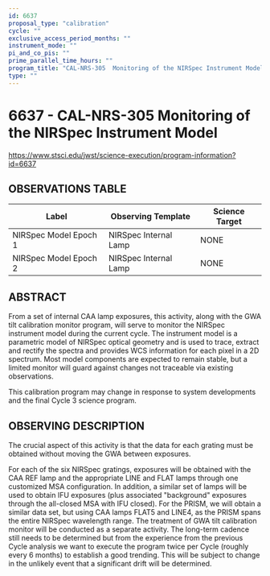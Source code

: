 ```yaml
---
id: 6637
proposal_type: "calibration"
cycle: ""
exclusive_access_period_months: ""
instrument_mode: ""
pi_and_co_pis: ""
prime_parallel_time_hours: ""
program_title: "CAL-NRS-305  Monitoring of the NIRSpec Instrument Model"
type: ""
---
```

# 6637 - CAL-NRS-305  Monitoring of the NIRSpec Instrument Model
https://www.stsci.edu/jwst/science-execution/program-information?id=6637
## OBSERVATIONS TABLE
| Label                 | Observing Template    | Science Target |
|-----------------------|-----------------------|----------------|
| NIRSpec Model Epoch 1 | NIRSpec Internal Lamp | NONE           |
| NIRSpec Model Epoch 2 | NIRSpec Internal Lamp | NONE           |

## ABSTRACT

From a set of internal CAA lamp exposures, this activity, along with the GWA tilt calibration monitor program, will serve to monitor the NIRSpec instrument model during the current cycle. The instrument model is a parametric model of NIRSpec optical geometry and is used to trace, extract and rectify the spectra and provides WCS information for each pixel in a 2D spectrum. Most model components are expected to remain stable, but a limited monitor will guard against changes not traceable via existing observations.

This calibration program may change in response to system developments and the final Cycle 3 science program.

## OBSERVING DESCRIPTION

The crucial aspect of this activity is that the data for each grating must be obtained without moving the GWA between exposures.

For each of the six NIRSpec gratings, exposures will be obtained with the CAA REF lamp and the appropriate LINE and FLAT lamps through one customized MSA configuration. In addition, a similar set of lamps will be used to obtain IFU exposures (plus associated "background" exposures through the all-closed MSA with IFU closed). For the PRISM, we will obtain a similar data set, but using CAA lamps FLAT5 and LINE4, as the PRISM spans the entire NIRSpec wavelength range. The treatment of GWA tilt calibration monitor will be conducted as a separate activity. The long-term cadence still needs to be determined but from the experience from the previous Cycle analysis we want to execute the program twice per Cycle (roughly every 6 months) to establish a good trending. This will be subject to change in the unlikely event that a significant drift will be determined.
